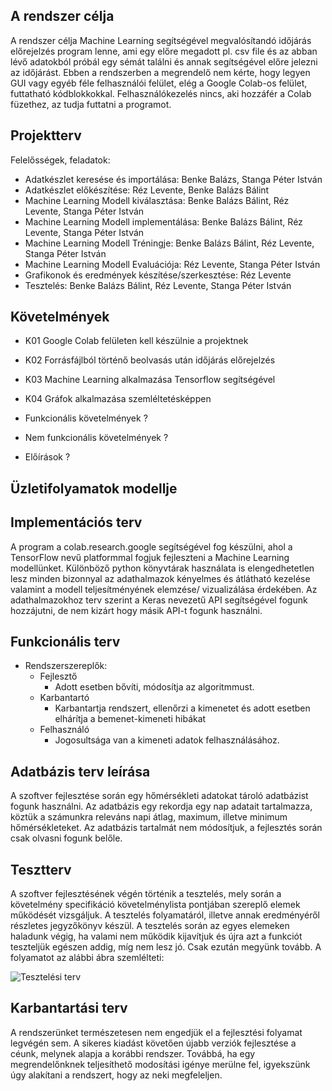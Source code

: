 
## A rendszer célja
A rendszer célja Machine Learning segítségével megvalósítandó időjárás előrejelzés program lenne, ami egy előre megadott pl. csv file és az abban lévő adatokból próbál egy sémát találni és annak segítségével előre jelezni az időjárást. Ebben a rendszerben a megrendelő nem kérte, hogy legyen GUI vagy egyéb féle felhasználói felület, elég a Google Colab-os felület, futtatható kódblokkokkal. Felhasználókezelés nincs, aki hozzáfér a Colab füzethez, az tudja futtatni a programot.

## Projektterv
Felelősségek, feladatok:
 - Adatkészlet keresése és importálása: Benke Balázs, Stanga Péter István
 - Adatkészlet előkészítése: Réz Levente, Benke Balázs Bálint
 - Machine Learning Modell kiválasztása: Benke Balázs Bálint, Réz Levente, Stanga Péter István
 - Machine Learning Modell implementálása: Benke Balázs Bálint, Réz Levente, Stanga Péter István
 - Machine Learning Modell Tréningje: Benke Balázs Bálint, Réz Levente, Stanga Péter István
 - Machine Learning Modell Evaluációja: Réz Levente, Stanga Péter István
 - Grafikonok és eredmények készítése/szerkesztése: Réz Levente
 - Tesztelés: Benke Balázs Bálint, Réz Levente, Stanga Péter István


## Követelmények
- K01 Google Colab felületen kell készülnie a projektnek
- K02 Forrásfájlból történő beolvasás után időjárás előrejelzés
- K03 Machine Learning alkalmazása Tensorflow segítségével
- K04 Gráfok alkalmazása szemléltetésképpen

- Funkcionális követelmények ?
- Nem funkcionális követelmények ?
- Előírások ?

## Üzletifolyamatok modellje


## Implementációs terv
A program a colab.research.google segítségével fog készülni, ahol a TensorFlow nevű platformmal fogjuk fejleszteni a Machine Learning modellünket. Különböző python könyvtárak használata is elengedhetetlen lesz minden bizonnyal az adathalmazok kényelmes és átlátható kezelése valamint a modell teljesítményének elemzése/ vizualizálása érdekében. Az adathalmazokhoz terv szerint a Keras nevezetű API segítségével fogunk hozzájutni, de nem kizárt hogy másik API-t fogunk használni.


## Funkcionális terv

 - Rendszerszereplők:
   - Fejlesztő
      - Adott esetben bővíti, módosítja az algoritmmust.
   - Karbantartó
      - Karbantartja rendszert, ellenőrzi a kimenetet és adott esetben elhárítja a bemenet-kimeneti hibákat
   - Felhasználó
      - Jogosultsága van a kimeneti adatok felhasználásához.
   
## Adatbázis terv leírása
A szoftver fejlesztése során egy hőmérsékleti adatokat tároló adatbázist fogunk használni.
Az adatbázis egy rekordja egy nap adatait tartalmazza, köztük a számunkra releváns napi átlag,
maximum, illetve minimum hőmérsékleteket.
Az adatbázis tartalmát nem módosítjuk, a fejlesztés során csak olvasni fogunk belőle.


## Tesztterv
A szoftver fejlesztésének végén történik a tesztelés, mely során a követelmény specifikáció
követelménylista pontjában szereplő elemek működését vizsgáljuk.
A tesztelés folyamatáról, illetve annak eredményéről részletes jegyzőkönyv készül.
A tesztelés során az egyes elemeken haladunk végig, ha valami nem működik kijavítjuk és 
újra azt a funkciót teszteljük egészen addig, míg nem lesz jó.
Csak ezután megyünk tovább. A folyamatot az alábbi ábra szemlélteti:

![Tesztelési terv](https://user-images.githubusercontent.com/113850216/201758430-fb3ea6f7-2838-4a23-b37b-035ed1159b01.png)

## Karbantartási terv
A rendszerünket természetesen nem engedjük el a fejlesztési folyamat legvégén sem.
A sikeres kiadást követően újabb verziók fejlesztése a céunk, melynek alapja
a korábbi rendszer.
Továbbá, ha egy megrendelőnknek teljesíthető modosítási igénye merülne fel,
igyekszünk úgy alakítani a rendszert, hogy az neki megfeleljen.


